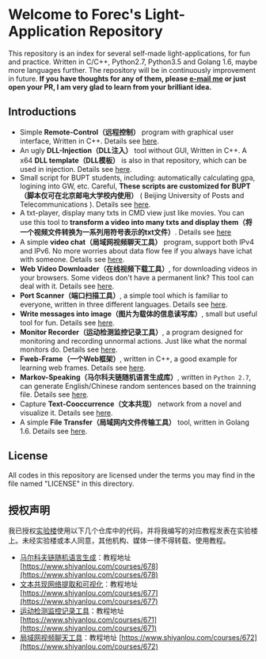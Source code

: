 # Welcome to Forec's Light-Application Repository
This repository is an index for several self-made light-applications, for fun and practice. Written in C/C++, Python2.7, Python3.5 and Golang 1.6, maybe more languages further. The repository will be in continuously improvement in future. **If you have thoughts for any of them, please [e-mail me](mailto:forec@bupt.edu.cn) or just open your PR, I am very glad to learn from your brilliant idea.**

## Introductions
* Simple **Remote-Control（远程控制）** program with graphical user interface, Written in C++. Details see [here](https://github.com/Forec/remote-control).
* An ugly **DLL-Injection（DLL注入）** tool without GUI, Written in C++. A x64 **DLL template（DLL模板）** is also in that repository, which can be used in injection. Details see [here](https://github.com/Forec/inject-windows-dll).
* Small script for BUPT students, including: automatically calculating gpa, logining into GW, etc. Careful, **These scripts are customized for BUPT（脚本仅可在北京邮电大学校内使用）** ( Beijing University of Posts and Telecommunications ). Details see [here](https://github.com/Forec/scripts-for-bupt).
* A txt-player, display many txts in CMD view just like movies. You can use this tool to **transform a video into many txts and display them（将一个视频文件转换为一系列用符号表示的txt文件）**. Details see [here](https://github.com/Forec/txt-player)
* A simple **video chat（局域网视频聊天工具）** program, support both IPv4 and IPv6. No more worries about data flow fee if you always have ichat with someone. Details see [here](https://github.com/Forec/lan-ichat).
* **Web Video Downloader（在线视频下载工具）**, for downloading videos in your browsers. Some videos don't have a permanent link? This tool can deal with it. Details see [here](https://github.com/Forec/web-video-downloader).
* **Port Scanner（端口扫描工具）**, a simple tool which is familiar to everyone, written in three different languages. Details see [here](/port-scanner).
* **Write messages into image（图片为载体的信息读写库）**, small but useful tool for fun. Details see [here](https://github.com/Forec/image-message-io).
* **Monitor Recorder（运动检测监控记录工具）**, a program designed for monitoring and recording unnormal actions. Just like what the normal monitors do. Details see [here](https://github.com/Forec/monitor-recorder).
* **Fweb-Frame（一个Web框架）**, written in C++, a good example for learning web frames. Details see [here](https://github.com/Forec/fweb-frame).
* **Markov-Speaking（马尔科夫链随机语言生成库）**, written in `Python 2.7`, can generate English/Chinese random sentences based on the trainning file. Details see [here](https://github.com/Forec/Markov-Speaking).
* Capture **Text-Cooccurrence（文本共现）** network from a novel and visualize it. Details see [here](https://github.com/Forec/text-cooccurrence).
* A simple **File Transfer（局域网内文件传输工具）** tool, written in Golang 1.6. Details see [here](https://github.com/Forec/simple-go-ftp).


## License
All codes in this repository are licensed under the terms you may find in the file named "LICENSE" in this directory.

## 授权声明
我已授权[实验楼](https://www.shiyanlou.com)使用以下几个仓库中的代码，并将我编写的对应教程发表在实验楼上。未经实验楼或本人同意，其他机构、媒体一律不得转载、使用教程。
* [马尔科夫链随机语言生成](https://github.com/Forec/Markov-Speaking)：教程地址 [https://www.shiyanlou.com/courses/678](https://www.shiyanlou.com/courses/678)
* [文本共现网络提取和可视化](https://github.com/Forec/text-cooccurrence)：教程地址 [https://www.shiyanlou.com/courses/677](https://www.shiyanlou.com/courses/677)
* [运动检测监控记录工具](https://github.com/Forec/monitor-recorder)：教程地址 [https://www.shiyanlou.com/courses/671](https://www.shiyanlou.com/courses/671)
* [局域网视频聊天工具](https://github.com/Forec/lan-ichat)：教程地址 [https://www.shiyanlou.com/courses/672](https://www.shiyanlou.com/courses/672)